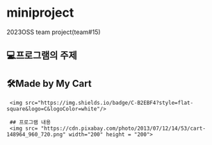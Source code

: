 # miniproject
2023OSS team project(team#15)

## 💻프로그램의 주제

## 🛠Made by My Cart
     <img src="https://img.shields.io/badge/C-B2EBF4?style=flat-square&logo=C&logoColor=white"/>
     
     ## 프로그램 내용
     <img src= "https://cdn.pixabay.com/photo/2013/07/12/14/53/cart-148964_960_720.png" width="200" height = "200">

